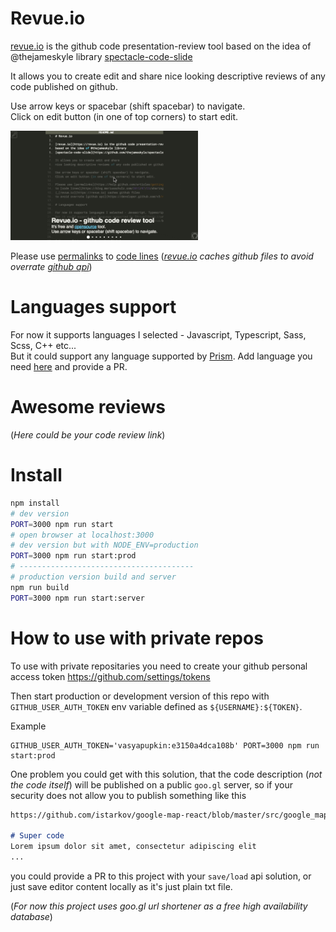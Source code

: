 # Revue.io

[revue.io](https://revue.io) is the github code presentation-review tool
based on the idea of @thejameskyle library
[spectacle-code-slide](https://github.com/thejameskyle/spectacle-code-slide)

It allows you to create edit and share
nice looking descriptive reviews of any code published on github.

Use arrow keys or spacebar (shift spacebar) to navigate.   
Click on edit button (in one of top corners) to start edit.

<img src="demo.gif" width="300"/>

Please use [permalinks](https://help.github.com/articles/getting-permanent-links-to-files/)
to [code lines](https://blog.mariusschulz.com/2015/07/25/sharing-line-highlights-in-github-files)
(_[revue.io](https://revue.io) caches github files
to avoid overrate [github api](https://developer.github.com/v3/rate_limit/)_)

# Languages support

For now it supports languages I selected - Javascript, Typescript, Sass, Scss, C++ etc...   
But it could support any language supported by [Prism](http://prismjs.com/).
Add language you need [here](https://github.com/istarkov/revue/blob/master/src/prism/utils/languages.js)
and provide a PR.

# Awesome reviews

(_Here could be your code review link_)

# Install

```bash
npm install
# dev version
PORT=3000 npm run start
# open browser at localhost:3000
# dev version but with NODE_ENV=production
PORT=3000 npm run start:prod
# ---------------------------------------
# production version build and server
npm run build
PORT=3000 npm run start:server
```

# How to use with private repos

To use with private repositaries you need to create
your github personal access token https://github.com/settings/tokens

Then start production or development version of this repo
with `GITHUB_USER_AUTH_TOKEN` env variable defined as `${USERNAME}:${TOKEN}`.

Example

```shell
GITHUB_USER_AUTH_TOKEN='vasyapupkin:e3150a4dca108b' PORT=3000 npm run start:prod
```

One problem you could get with this solution,
that the code description (_not the code itself_) will be published
on a public `goo.gl` server,
so if your security does not allow you to publish something like this

```markdown
https://github.com/istarkov/google-map-react/blob/master/src/google_map.js#L154-158

# Super code
Lorem ipsum dolor sit amet, consectetur adipiscing elit
...
```

you could provide a PR to this project with your `save/load` api solution,
or just save editor content locally as it's just plain txt file.

(_For now this project uses goo.gl url shortener as a free high availability database_)
